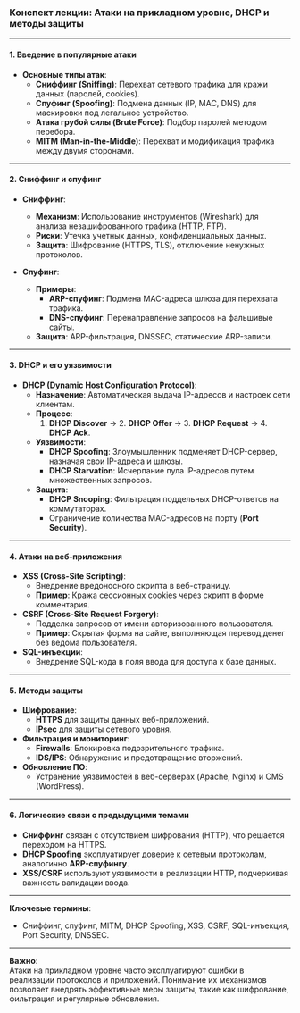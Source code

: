 ### Конспект лекции: Атаки на прикладном уровне, DHCP и методы защиты

---

#### **1. Введение в популярные атаки**
- **Основные типы атак**:  
  - **Сниффинг (Sniffing)**: Перехват сетевого трафика для кражи данных (паролей, cookies).  
  - **Спуфинг (Spoofing)**: Подмена данных (IP, MAC, DNS) для маскировки под легальное устройство.  
  - **Атака грубой силы (Brute Force)**: Подбор паролей методом перебора.  
  - **MITM (Man-in-the-Middle)**: Перехват и модификация трафика между двумя сторонами.  

---

#### **2. Сниффинг и спуфинг**
- **Сниффинг**:  
  - **Механизм**: Использование инструментов (Wireshark) для анализа незашифрованного трафика (HTTP, FTP).  
  - **Риски**: Утечка учетных данных, конфиденциальных данных.  
  - **Защита**: Шифрование (HTTPS, TLS), отключение ненужных протоколов.  

- **Спуфинг**:  
  - **Примеры**:  
    - **ARP-спуфинг**: Подмена MAC-адреса шлюза для перехвата трафика.  
    - **DNS-спуфинг**: Перенаправление запросов на фальшивые сайты.  
  - **Защита**: ARP-фильтрация, DNSSEC, статические ARP-записи.  

---

#### **3. DHCP и его уязвимости**
- **DHCP (Dynamic Host Configuration Protocol)**:  
  - **Назначение**: Автоматическая выдача IP-адресов и настроек сети клиентам.  
  - **Процесс**:  
    1. **DHCP Discover** → 2. **DHCP Offer** → 3. **DHCP Request** → 4. **DHCP Ack**.  
  - **Уязвимости**:  
    - **DHCP Spoofing**: Злоумышленник подменяет DHCP-сервер, назначая свои IP-адреса и шлюзы.  
    - **DHCP Starvation**: Исчерпание пула IP-адресов путем множественных запросов.  
  - **Защита**:  
    - **DHCP Snooping**: Фильтрация поддельных DHCP-ответов на коммутаторах.  
    - Ограничение количества MAC-адресов на порту (**Port Security**).  

---

#### **4. Атаки на веб-приложения**
- **XSS (Cross-Site Scripting)**:  
  - Внедрение вредоносного скрипта в веб-страницу.  
  - **Пример**: Кража сессионных cookies через скрипт в форме комментария.  
- **CSRF (Cross-Site Request Forgery)**:  
  - Подделка запросов от имени авторизованного пользователя.  
  - **Пример**: Скрытая форма на сайте, выполняющая перевод денег без ведома пользователя.  
- **SQL-инъекции**:  
  - Внедрение SQL-кода в поля ввода для доступа к базе данных.  

---

#### **5. Методы защиты**
- **Шифрование**:  
  - **HTTPS** для защиты данных веб-приложений.  
  - **IPsec** для защиты сетевого уровня.  
- **Фильтрация и мониторинг**:  
  - **Firewalls**: Блокировка подозрительного трафика.  
  - **IDS/IPS**: Обнаружение и предотвращение вторжений.  
- **Обновление ПО**:  
  - Устранение уязвимостей в веб-серверах (Apache, Nginx) и CMS (WordPress).  

---

#### **6. Логические связи с предыдущими темами**
- **Сниффинг** связан с отсутствием шифрования (HTTP), что решается переходом на HTTPS.  
- **DHCP Spoofing** эксплуатирует доверие к сетевым протоколам, аналогично **ARP-спуфингу**.  
- **XSS/CSRF** используют уязвимости в реализации HTTP, подчеркивая важность валидации ввода.  

---

**Ключевые термины**:  
- Сниффинг, спуфинг, MITM, DHCP Spoofing, XSS, CSRF, SQL-инъекция, Port Security, DNSSEC.  

---

**Важно**:  
Атаки на прикладном уровне часто эксплуатируют ошибки в реализации протоколов и приложений. Понимание их механизмов позволяет внедрять эффективные меры защиты, такие как шифрование, фильтрация и регулярные обновления.
